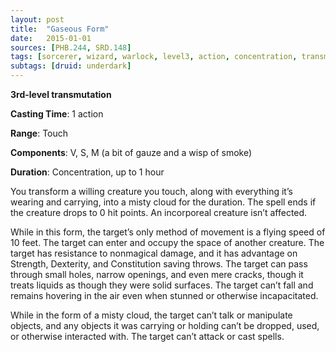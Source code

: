 ```yaml
---
layout: post
title:  "Gaseous Form"
date:   2015-01-01
sources: [PHB.244, SRD.148]
tags: [sorcerer, wizard, warlock, level3, action, concentration, transmutation]
subtags: [druid: underdark]
---
```


**3rd-level transmutation**

**Casting Time**: 1 action

**Range**: Touch

**Components**: V, S, M (a bit of gauze and a wisp of smoke)

**Duration**: Concentration, up to 1 hour

You transform a willing creature you touch, along with everything it’s wearing and carrying, into a misty cloud for the duration. The spell ends if the creature drops to 0 hit points. An incorporeal creature isn’t affected.

While in this form, the target’s only method of movement is a flying speed of 10 feet. The target can enter and occupy the space of another creature. The target has resistance to nonmagical damage, and it has advantage on Strength, Dexterity, and Constitution saving throws. The target can pass through small holes, narrow openings, and even mere cracks, though it treats liquids as though they were solid surfaces. The target can’t fall and remains hovering in the air even when stunned or otherwise incapacitated.

While in the form of a misty cloud, the target can’t talk or manipulate objects, and any objects it was carrying or holding can’t be dropped, used, or otherwise interacted with. The target can’t attack or cast spells.
